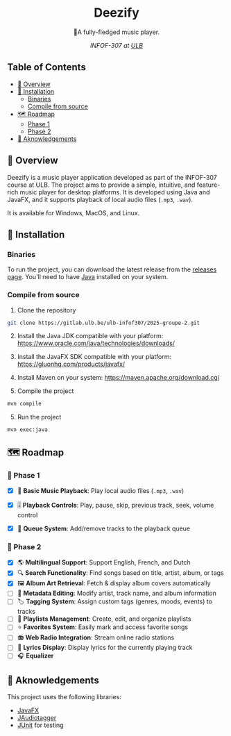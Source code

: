 <div style="text-align: center">
  <h1>Deezify</h1>
  <p>🎸A fully-fledged music player.</p>
<p><i>INFOF-307 at <a href="http://ulb.be">ULB</a></i></p>
</div>

## Table of Contents
- [📖 Overview](#-overview)
- [🔧 Installation](#-installation)
   - [Binaries](#binaries)
   - [Compile from source](#compile-from-source)
- [🗺️ Roadmap](#roadmap)
   - [Phase 1](#-phase-1)
   - [Phase 2](#-phase-2)
- [🤝 Aknowledgements](#aknowledgements)

## 📖 Overview
Deezify is a music player application developed as part of the INFOF-307 course at ULB. The project aims to provide a simple, intuitive, and feature-rich music player for desktop platforms.
It is developed using Java and JavaFX, and it supports playback of local audio files (`.mp3`, `.wav`).

It is available for Windows, MacOS, and Linux.


## 🔧 Installation
### Binaries

To run the project, you can download the latest release from the [releases page](https://gitlab.ulb.be/ulb-infof307/2025-groupe-2/-/releases).
You'll need to have [Java](https://www.java.com/en/download/) installed on your system.

### Compile from source

1. Clone the repository

```bash
git clone https://gitlab.ulb.be/ulb-infof307/2025-groupe-2.git
```

2. Install the Java JDK compatible with your platform:
   https://www.oracle.com/java/technologies/downloads/

2. Install the JavaFX SDK compatible with your platform:
   https://gluonhq.com/products/javafx/

3. Install Maven on your system:
   https://maven.apache.org/download.cgi

4. Compile the project

```bash
mvn compile
```

5. Run the project

```bash
mvn exec:java
```

## 🗺️ Roadmap
### 📌 Phase 1
- [x] 🎵 **Basic Music Playback**: Play local audio files (`.mp3`, `.wav`)
- [x] 🎚️ **Playback Controls**: Play, pause, skip, previous track, seek, volume control
- [x] 📌 **Queue System**: Add/remove tracks to the playback queue


### 📌 Phase 2
- [x] 🌎 **Multilingual Support**: Support English, French, and Dutch
- [x] 🔍 **Search Functionality**: Find songs based on title, artist, album, or tags
- [x] 🖼️ **Album Art Retrieval**: Fetch & display album covers automatically
- [ ] 📜 **Metadata Editing**: Modify artist, track name, and album information
- [ ] 🏷️ **Tagging System**: Assign custom tags (genres, moods, events) to tracks
- [ ] 📑 **Playlists Management**: Create, edit, and organize playlists
- [ ] ⭐ **Favorites System**: Easily mark and access favorite songs
- [ ] 📻 **Web Radio Integration**: Stream online radio stations
- [ ] 🎤 **Lyrics Display**: Display lyrics for the currently playing track
- [ ] 🎧 **Equalizer**

## 🤝 Aknowledgements
This project uses the following libraries:
- [JavaFX](https://openjfx.io/)
- [JAudiotagger](https://bitbucket.org/ijabz/jaudiotagger/src/master/)
- [JUnit](https://junit.org/junit5/) for testing